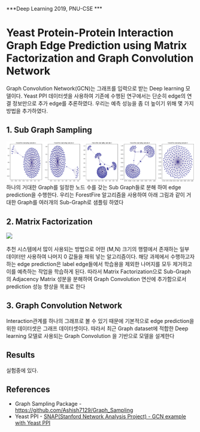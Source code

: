 ***Deep Learning 2019, PNU-CSE ***
# **Yeast Protein-Protein Interaction Graph Edge Prediction using Matrix Factorization and Graph Convolution Network**

Graph Convolution Network(GCN)는 그래프를 입력으로 받는 Deep learning 모델이다. Yeast PPI 데이터셋을 사용하여 기존에 수행된 연구에서는 단순히 edge의 연결 정보만으로 추가 edge를 추론하였다. 우리는 예측 성능을 좀 더 높이기 위해 몇 가지 방법을 추가하였다.

## 1. Sub Graph Sampling

![](https://github.com/leekh7411/leekh7411.github.io/blob/master/assets/subgraphs.png?raw=true)
하나의 거대한 Graph를 일정한 노드 수를 갖는 Sub Graph들로 분해 하여 edge prediction을 수행한다. 우리는 ForestFire 알고리즘을 사용하여 아래 그림과 같이 거대한 Graph를 여러개의 Sub-Graph로 샘플링 하였다 

## 2. Matrix Factorization
<img src="https://d3ansictanv2wj.cloudfront.net/mf_matrix-c1c20c1013a11279a8defe10e3e05a4b.png" width="40%">

추천 시스템에서 많이 사용되는 방법으로 어떤 (M,N) 크기의 행렬에서 존재하는 일부 데이터만 사용하여 나머지 0 값들을 채워 넣는 알고리즘이다. 해당 과제에서 수행하고자 하는 edge prediction은 label edge들에서 학습용을 제외한 나머지를 모두 제거하고 이를 예측하는 작업을 학습하게 된다. 따라서 Matrix Factorization으로 Sub-Graph의 Adjacency Matrix 성분을 분해하여 Graph Convolution 연산에 추가함으로서 prediction 성능 향상을 목표로 한다

## 3. Graph Convolution Network
Interaction관계를 하나의 그래프로 볼 수 있기 때문에 기본적으로 edge prediction을 위한 데이터셋은 그래프 데이터셋이다. 따라서 최근 Graph dataset에 적합한 Deep learning 모델로 사용되는 Graph Convolution 을 기반으로 모델을 설계한다

## Results
실험중에 있다.

## References
- Graph Sampling Package - https://github.com/Ashish7129/Graph_Sampling
- Yeast PPI - [SNAP(Stanford Network Analysis Project) - GCN example with Yeast PPI](http://snap.stanford.edu/deepnetbio-ismb/ipynb/Graph+Convolutional+Prediction+of+Protein+Interactions+in+Yeast.html)